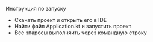 Инструкция по запуску
* Скачать проект и открыть его в IDE
* Найти файл Application.kt и запустить проект
* Все зпаросы выполняить через командную строку
